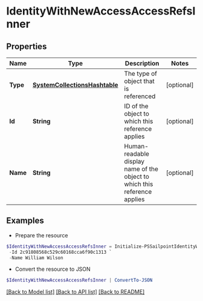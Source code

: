 # IdentityWithNewAccessAccessRefsInner
## Properties

Name | Type | Description | Notes
------------ | ------------- | ------------- | -------------
**Type** | [**SystemCollectionsHashtable**](.md) | The type of object that is referenced | [optional] 
**Id** | **String** | ID of the object to which this reference applies | [optional] 
**Name** | **String** | Human-readable display name of the object to which this reference applies | [optional] 

## Examples

- Prepare the resource
```powershell
$IdentityWithNewAccessAccessRefsInner = Initialize-PSSailpointIdentityWithNewAccessAccessRefsInner  -Type ENTITLEMENT `
 -Id 2c91808568c529c60168cca6f90c1313 `
 -Name William Wilson
```

- Convert the resource to JSON
```powershell
$IdentityWithNewAccessAccessRefsInner | ConvertTo-JSON
```

[[Back to Model list]](../README.md#documentation-for-models) [[Back to API list]](../README.md#documentation-for-api-endpoints) [[Back to README]](../README.md)

